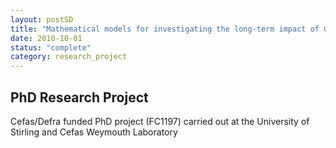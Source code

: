 ```yaml
---
layout: postSD
title: "Mathematical models for investigating the long-term impact of Gyrodactylus salaris infections on Atlantic salmon populations"
date: 2010-10-01
status: "complete"
category: research_project
---
```


## PhD Research Project

Cefas/Defra funded PhD project (FC1197) carried out at the University of Stirling and Cefas Weymouth Laboratory
